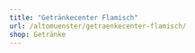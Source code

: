 ```yaml
---
title: "Getränkecenter Flamisch"
url: /altomuenster/getraenkecenter-flamisch/
shop: Getränke
---
```

